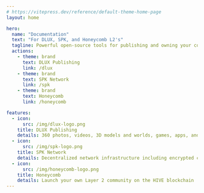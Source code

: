 ```yaml
---
# https://vitepress.dev/reference/default-theme-home-page
layout: home

hero:
  name: "Documentation"
  text: "For DLUX, SPK, and Honeycomb L2's"
  tagline: Powerful open-source tools for publishing and owning your content and community
  actions:
    - theme: brand
      text: DLUX Publishing
      link: /dlux
    - theme: brand
      text: SPK Network
      link: /spk
    - theme: brand
      text: Honeycomb
      link: /honeycomb

features:
  - icon:
      src: /img/dlux-logo.png
    title: DLUX Publishing
    details: 360 photos, videos, 3D models and worlds, games, apps, and NFTs
  - icon:
      src: /img/spk-logo.png
    title: SPK Network
    details: Decentralized network infrastructure including encrypted cloud storage
  - icon:
      src: /img/honeycomb-logo.png
    title: Honeycomb
    details: Launch your own Layer 2 community on the HIVE blockchain
---
```



